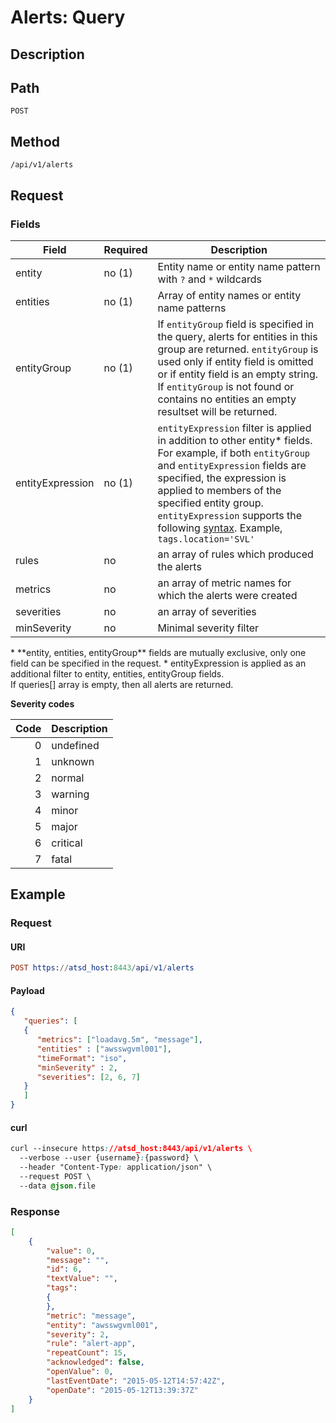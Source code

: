 # Alerts: Query
## Description
## Path
```
POST
```
## Method

```
/api/v1/alerts
```
## Request 
### Fields
| Field       | Required | Description              |
|-------------|----|----------------------|
| entity    | no (1)         | Entity name or entity name pattern with `?` and `*` wildcards|
| entities | no (1) | Array of entity names or entity name patterns |
| entityGroup | no (1) | If `entityGroup` field is specified in the query, alerts for entities in this group are returned. `entityGroup` is used only if entity field is omitted or if entity field is an empty string. If `entityGroup` is not found or contains no entities an empty resultset will be returned. |
| entityExpression | no (1) | `entityExpression` filter is applied in addition to other entity* fields. For example, if both `entityGroup` and `entityExpression` fields are specified, the expression is applied to members of the specified entity group. `entityExpression` supports the following [syntax](/rule-engine/functions.md). Example, `tags.location='SVL'`  |
| rules       | no | an array of rules which produced the alerts        |
| metrics     | no | an array of metric names for which the alerts were created |
| severities  | no | an array of severities   |
| minSeverity | no | Minimal severity filter  |

<aside class="notice">
* **entity, entities, entityGroup** fields are mutually exclusive, only one field can be specified in the request. 
* entityExpression is applied as an additional filter to entity, entities, entityGroup fields.
</aside>

<aside class="notice">
If queries[] array is empty, then all alerts are returned.
</aside>

**Severity codes**

| **Code** | **Description** |
|---:|---|
| 0 | undefined |
| 1 | unknown |
| 2 | normal |
| 3 | warning |
| 4 | minor |
| 5 | major |
| 6 | critical |
| 7 | fatal |

## Example
### Request
#### URI
```elm
POST https://atsd_host:8443/api/v1/alerts
```
#### Payload
```json
{
   "queries": [
   {
      "metrics": ["loadavg.5m", "message"],
      "entities" : ["awsswgvml001"],
      "timeFormat": "iso",
      "minSeverity" : 2,
      "severities": [2, 6, 7]
   }
   ]
}
```
#### curl 
```css
curl --insecure https://atsd_host:8443/api/v1/alerts \
  --verbose --user {username}:{password} \
  --header "Content-Type: application/json" \
  --request POST \
  --data @json.file
 ```
### Response

```json
[
    {
        "value": 0,
        "message": "",
        "id": 6,
        "textValue": "",
        "tags":
        {
        },
        "metric": "message",
        "entity": "awsswgvml001",
        "severity": 2,
        "rule": "alert-app",
        "repeatCount": 15,
        "acknowledged": false,
        "openValue": 0,
        "lastEventDate": "2015-05-12T14:57:42Z",
        "openDate": "2015-05-12T13:39:37Z"
    }
]
```
